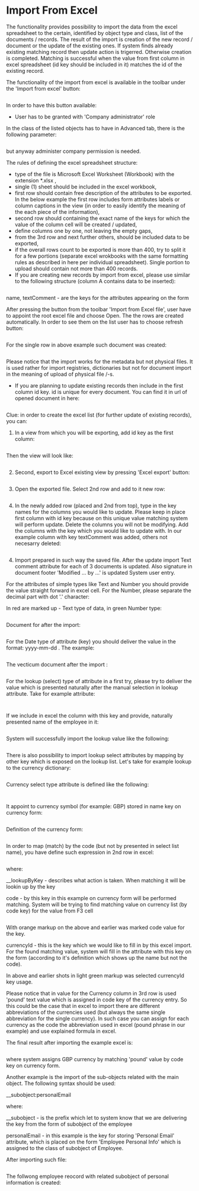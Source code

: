 # Import From Excel

The functionality provides possibility to import the data from the excel spreadsheet to the certain, identified by object type and class, list of the documents / records. The result of the import is creation of the new record / document or the update of the existing ones. If system finds already existing matching record then update action is trigerred. Otherwise creation is completed.   Matching is successful when the value from first column in excel spreadsheet (id key should be included in it) matches the id of the existing record.

The functionality of the import from excel is available in the toolbar under the 'Import from excel' button:

<figure><img src="../.gitbook/assets/image (366).png" alt=""><figcaption></figcaption></figure>

In order to have this button available:

* User has to be granted with 'Company administrator' role&#x20;

In the class  of the listed objects has to have in Advanced tab, there is the following parameter:

<figure><img src="../.gitbook/assets/image (186).png" alt=""><figcaption></figcaption></figure>

&#x20;but anyway administer company permission is needed.

The rules of defining the excel spreadsheet structure:

* type of the file is Microsoft Excel Worksheet (Workbook) with the extension \*.xlsx ,
* single (1) sheet should be included in the excel workbook,
* first row should contain free description of the attributes to be exported. In the below example the first row includes form attributes labels or column captions in the view (in order to easily identify the meaning of the each piece of the information),
* second row should containing the exact name of the keys for which the value of the column cell will be created / updated,
* define columns one by one, not leaving the empty gaps,
* from the 3rd row and next further others, should be included data to be exported,
* if the overall rows count to be exported is more than 400, try to split it for a few portions (separate excel wrokbooks with the same formatting rules as described in here per individual spreadsheet). Single portion to upload should contain not more than 400 records.
* If you are creating new records by import from excel, please use similar to the following structure (column A contains data to be inserted):

<figure><img src="../.gitbook/assets/image (87).png" alt=""><figcaption></figcaption></figure>

name, textComment - are the keys for the attributes appearing on the form

After pressing the button from the toolbar 'Import from Excel file', user have to appoint the root excel file and choose Open. The the rows are created automatically. In order to see them on the list  user has to choose refresh button:

&#x20;

<figure><img src="../.gitbook/assets/image (281).png" alt=""><figcaption></figcaption></figure>

For the single row in above example such document was created:

<figure><img src="../.gitbook/assets/image (330).png" alt=""><figcaption></figcaption></figure>

Please notice that the import works for the metadata but not physical files. It is used rather for import registries, dictionaries but not for document import in the meaning of upload of physical file /-s.

* If you are planning to update existing records then include in the first column id key. id is unique for every document. You can find it in url of opened document in here:

<figure><img src="../.gitbook/assets/image (164).png" alt=""><figcaption></figcaption></figure>

Clue: in order to create the excel list (for further update of existing records), you can:

1. In a view from which you will be exporting, add id key as the first column:

<figure><img src="../.gitbook/assets/image (288).png" alt=""><figcaption></figcaption></figure>

Then the view will look like:

<figure><img src="../.gitbook/assets/image (74).png" alt=""><figcaption></figcaption></figure>

2. Second, export to Excel existing view by pressing 'Excel export' button:

&#x20;&#x20;

<figure><img src="../.gitbook/assets/image (83).png" alt=""><figcaption></figcaption></figure>

3. Open the exported file. Select 2nd row and add to it new row:

<figure><img src="../.gitbook/assets/image (185).png" alt=""><figcaption></figcaption></figure>

4. In the newly added row (placed and 2nd from top), type in the key names for the columns you would like to update. Please keep in place first column with id key because on this unique value matching system will perform update. Delete the columns you will not be modifying. Add the columns with the key which you would like to update with. In our example column with key textComment was added, others not necesarry deleted:

<figure><img src="../.gitbook/assets/image (279).png" alt=""><figcaption></figcaption></figure>

4. Import prepared in such way the saved file. After the update import Text comment attribute for each of 3 documents is updated. Also signature in document footer 'Modified ... by ...' is updated System user entry.



For the attributes of simple types like Text and Number you should provide the value straight forward in excel cell. For the Number, please separate the decimal part with dot '.' character:

In red are marked up - Text type of data, in green Number type:

<figure><img src="../.gitbook/assets/image (256).png" alt=""><figcaption></figcaption></figure>

Document for after the import:

<figure><img src="../.gitbook/assets/image (119).png" alt=""><figcaption></figcaption></figure>

For the Date type of attribute (key) you should deliver the value in the format: yyyy-mm-dd . The example:

&#x20;&#x20;

<figure><img src="../.gitbook/assets/image (94).png" alt=""><figcaption></figcaption></figure>

The vecticum document after the import :

<figure><img src="../.gitbook/assets/image (232).png" alt=""><figcaption></figcaption></figure>

For the lookup (select) type of attribute in a first try, please try to deliver the value which is presented naturally after the manual selection in lookup attribute. Take for example attribute:

<figure><img src="../.gitbook/assets/image (229).png" alt=""><figcaption></figcaption></figure>

<figure><img src="../.gitbook/assets/image (189).png" alt=""><figcaption></figcaption></figure>

If we include in excel the column with this key and provide, naturally presented name of the employee in it:

<figure><img src="../.gitbook/assets/image (222).png" alt=""><figcaption></figcaption></figure>

System will successfully import the lookup value like the following:

&#x20;&#x20;

<figure><img src="../.gitbook/assets/image (64).png" alt=""><figcaption></figcaption></figure>

There is also possibility to import lookup select attributes by mapping by other key which is exposed on the lookup list. Let's take for example lookup to the currency dictionary:

<figure><img src="../.gitbook/assets/image (276).png" alt=""><figcaption></figcaption></figure>

Currency select type attribute is defined like the following:

<figure><img src="../.gitbook/assets/image (261).png" alt=""><figcaption></figcaption></figure>

<figure><img src="../.gitbook/assets/image (91).png" alt=""><figcaption></figcaption></figure>

It appoint to currency symbol (for example: GBP) stored in name key on currency form:

<figure><img src="../.gitbook/assets/image (78).png" alt=""><figcaption></figcaption></figure>

Definition of the currency form:

<figure><img src="../.gitbook/assets/image (204).png" alt=""><figcaption></figcaption></figure>

In order to map (match) by the code (but not by presented in select list name), you have define such expression in 2nd row in excel:

<figure><img src="../.gitbook/assets/image (289).png" alt=""><figcaption></figcaption></figure>

where:

\_\_lookupByKey - describes what action is taken. When matching it will be lookin up by the key

code - by this key in this example on currency form will be performed matching. System will be trying to find matching value on currency list (by code key) for the value from F3 cell

<figure><img src="../.gitbook/assets/image (308).png" alt=""><figcaption></figcaption></figure>

With orange markup on the above and earlier was marked code value for the key.

currencyId  - this is the key which we would like to fill in by this excel import. For the found matching value, system will fill in the attribute with this key on the form (according to it's definition which shows up the name but not the code).

In above and earlier shots in light green markup was selected currencyId key usage.

Please notice that in value for the Currency column in 3rd row is used 'pound' text value which is assigned in code key of the currency entry. So this could be the case that in excel to import there are different abbreviations of the currencies used (but always the same single abbreviation for the single currency). In such case you can assign for each currency as the code the abbreviation used in excel (pound phrase in our example) and use explained formula in excel.

The final result after importing the example excel is:

<figure><img src="../.gitbook/assets/image (358).png" alt=""><figcaption></figcaption></figure>

where system assigns GBP currency by matching 'pound' value by code key on currency form.

Another example is the import of the sub-objects related with the main object. The following syntax should be used:

\_\_subobject:personalEmail&#x20;

where:

\_\_subobject - is the prefix which let to system know that we are delivering the key from the form of subobject of the employee

personalEmail - in this example is the key for storing 'Personal Email' attribute, which is placed on the form 'Employee Personal Info' which is assigned to the class of subobject of Employee.

After importing such file:

&#x20;

<figure><img src="../.gitbook/assets/image (202).png" alt=""><figcaption></figcaption></figure>

The follwong employee reocord with related subobject of personal information is created:

<figure><img src="../.gitbook/assets/image (301).png" alt=""><figcaption></figcaption></figure>

<figure><img src="../.gitbook/assets/image (341).png" alt=""><figcaption></figcaption></figure>
